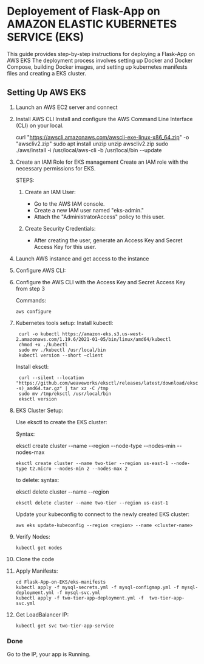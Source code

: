 # Deployement of Flask-App on AMAZON ELASTIC KUBERNETES SERVICE (EKS)

This guide provides step-by-step instructions for deploying a Flask-App on AWS EKS The deployment process involves setting up Docker and Docker Compose, building Docker images, and setting up kubernetes manifests files and creating a EKS cluster.

## Setting Up AWS EKS
1) Launch an AWS EC2 server and connect

2) Install AWS CLI
Install and configure the AWS Command Line Interface (CLI) on your local.

    curl "https://awscli.amazonaws.com/awscli-exe-linux-x86_64.zip" -o "awscliv2.zip"
    sudo apt install unzip
    unzip awscliv2.zip
    sudo ./aws/install -i /usr/local/aws-cli -b /usr/local/bin --update
    
3) Create an IAM Role for EKS management
Create an IAM role with the necessary permissions for EKS.

   STEPS:
   1. Create an IAM User:

      - Go to the AWS IAM console.
      - Create a new IAM user named "eks-admin."
      - Attach the "AdministratorAccess" policy to this user.
    
    2. Create Security Credentials:
       - After creating the user, generate an Access Key and Secret Access Key for this user.
    
4) Launch AWS instance and get access to the instance

5) Configure AWS CLI:

6) Configure the AWS CLI with the Access Key and Secret Access Key from step 3
    
   Commands:
   
       aws configure
   
7) Kubernetes tools setup:
    Install kubectl:
        
        curl -o kubectl https://amazon-eks.s3.us-west-2.amazonaws.com/1.19.6/2021-01-05/bin/linux/amd64/kubectl
        chmod +x ./kubectl
        sudo mv ./kubectl /usr/local/bin
        kubectl version --short –client
       
    Install eksctl:

        curl --silent --location "https://github.com/weaveworks/eksctl/releases/latest/download/eksctl_$(uname -s)_amd64.tar.gz" | tar xz -C /tmp
        sudo mv /tmp/eksctl /usr/local/bin
        eksctl version
        
8) EKS Cluster Setup:
    
   Use eksctl to create the EKS cluster:
      
   Syntax:

   eksctl create cluster --name <cluster-name> --region <region> --node-type <node-type> --nodes-min <size> --nodes-max <size>

       eksctl create cluster --name two-tier --region us-east-1 --node-type t2.micro --nodes-min 2 --nodes-max 2

    
    to delete: syntax:
   
    eksctl delete cluster --name <cluster-name> --region <region>
    
       eksctl delete cluster --name two-tier --region us-east-1
    
    Update your kubeconfig to connect to the newly created EKS cluster:

       aws eks update-kubeconfig --region <region> --name <cluster-name>
    
10) Verify Nodes:

        kubectl get nodes
    
12) Clone the code

13) Apply Manifests:

        cd Flask-App-on-EKS/eks-manifests
        kubectl apply -f mysql-secrets.yml -f mysql-configmap.yml -f mysql-deployment.yml -f mysql-svc.yml
        kubectl apply -f two-tier-app-deployment.yml -f  two-tier-app-svc.yml

14) Get LoadBalancer IP:

        kubectl get svc two-tier-app-service

### Done
Go to the IP, your app is Running.
